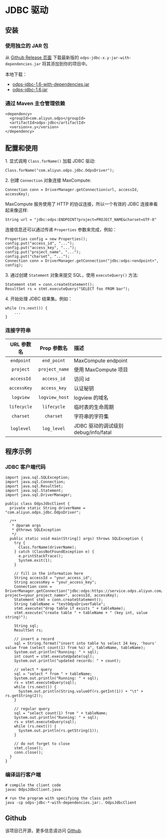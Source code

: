 
# JDBC 驱动



## 安装

### 使用独立的 JAR 包

从 [Github Release 页面](https://github.com/aliyun/aliyun-odps-jdbc/releases) 下载最新版的 `odps-jdbc-x.y-jar-with-dependencies.jar` 将其添加到你的项目中。

本地下载：

* [odps-jdbc-1.6-with-dependencies.jar](/download/odps-jdbc-1.6-jar-with-dependencies.jar)
* [odps-jdbc-1.6.jar](/download/odps-jdbc-1.6.jar) 

### 通过 Maven 主仓管理依赖 

```
<dependency>
  <groupId>com.aliyun.odps</groupId>
  <artifactId>odps-jdbc</artifactId>
  <version>x.y</version>
</dependency>
```


## 配置和使用


1\. 显式调用 `Class.forName()` 加载 JDBC 驱动:

    Class.forName("com.aliyun.odps.jdbc.OdpsDriver");


2\. 创建 `Connection` 对象连接 MaxCompute:


    Connection conn = DriverManager.getConnection(url, accessId, accessKey);

MaxCompute 服务使用了 HTTP 的协议连接，所以一个有效的 JDBC 连接串看起来像这样:

    String url = "jdbc:odps:ENDPOINT?project=PROJECT_NAME&charset=UTF-8"

连接信息还可以通过传递 `Properties` 参数来完成，例如：

    Properties config = new Properties();
    config.put("access_id", "...");
    config.put("access_key", "...");
    config.put("project_name", "...");
    config.put("charset", "...");
    Connection conn = DriverManager.getConnection("jdbc:odps:<endpoint>", config);


3\. 通过创建 `Statement` 对象来提交 SQL，使用 `executeQuery()` 方法:

    Statement stmt = conn.createStatement();
    ResultSet rs = stmt.executeQuery("SELECT foo FROM bar");

4\. 开始处理 JDBC 结果集。例如：

    while (rs.next()) {
        ...
    }


### 连接字符串

|  URL 参数名  | Prop 参数名 |                         描述                         |
|:---------:|:------------:|:-----------------------------------------------------------|
|  `endpoint` |   `end_point`  | MaxCompute endpoint                            |
|  `project`  | `project_name` | 使用 MaxCompute 项目                                    |
|  `accessId` |   `access_id`  | 访问 id                          |
| `accessKey` |  `access_key`  | 认证秘钥                                      |
|  `logview`  | `logview_host` | logview 的域名 |
| `lifecycle` |   `lifecycle`  | 临时表的生命周期              |
|  `charset`  |    `charset`   | 字符串的字符集                                  |
|  `loglevel` |   `log_level`  | JDBC 驱动的调试级别 debug/info/fatal             |

## 程序示例

### JDBC 客户端代码

    import java.sql.SQLException;
    import java.sql.Connection;
    import java.sql.ResultSet;
    import java.sql.Statement;
    import java.sql.DriverManager;

    public class OdpsJdbcClient {
      private static String driverName = "com.aliyun.odps.jdbc.OdpsDriver";

      /**
       * @param args
       * @throws SQLException
       */
      public static void main(String[] args) throws SQLException {
        try {
          Class.forName(driverName);
        } catch (ClassNotFoundException e) {
          e.printStackTrace();
          System.exit(1);
        }

        // fill in the information here
        String accessId = "your_access_id";
        String accessKey = "your_access_key";
        Connection conn = DriverManager.getConnection("jdbc:odps:https://service.odps.aliyun.com/api?project=<your_project_name>", accessId, accessKey);
        Statement stmt = conn.createStatement();
        String tableName = "testOdpsDriverTable";
        stmt.execute("drop table if exists " + tableName);
        stmt.execute("create table " + tableName + " (key int, value string)");

        String sql;
        ResultSet rs;

        // insert a record
        sql = String.format("insert into table %s select 24 key, 'hours' value from (select count(1) from %s) a", tableName, tableName);
        System.out.println("Running: " + sql);
        int count = stmt.executeUpdate(sql);
        System.out.println("updated records: " + count);

        // select * query
        sql = "select * from " + tableName;
        System.out.println("Running: " + sql);
        rs = stmt.executeQuery(sql);
        while (rs.next()) {
          System.out.println(String.valueOf(rs.getInt(1)) + "\t" + rs.getString(2));
        }

        // regular query
        sql = "select count(1) from " + tableName;
        System.out.println("Running: " + sql);
        rs = stmt.executeQuery(sql);
        while (rs.next()) {
          System.out.println(rs.getString(1));
        }

        // do not forget to close
        stmt.close();
        conn.close();
      }
    }

### 编译运行客户端

    # compile the client code
    javac OdpsJdbcClient.java

    # run the program with specifying the class path
    java -cp odps-jdbc-*-with-dependencies.jar:. OdpsJdbcClient



## Github

该项目已开源，更多信息请访问  [Github](https://github.com/aliyun/aliyun-odps-jdbc).


